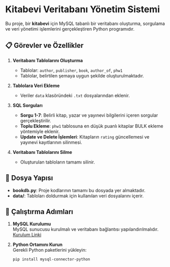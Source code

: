 # Kitabevi Veritabanı Yönetim Sistemi

Bu proje, bir **kitabevi** için MySQL tabanlı bir veritabanı oluşturma, sorgulama ve veri yönetimi işlemlerini gerçekleştiren Python programıdır.

## 📋 Görevler ve Özellikler

1. **Veritabanı Tablolarını Oluşturma**  
   - Tablolar: `author`, `publisher`, `book`, `author_of`, `phw1`
   - Tablolar, belirtilen şemaya uygun şekilde oluşturulmaktadır.

2. **Tablolara Veri Ekleme**  
   - Veriler `data` klasöründeki `.txt` dosyalarından eklenir.

3. **SQL Sorguları**  
   - **Sorgu 1-7**: Belirli kitap, yazar ve yayınevi bilgilerini içeren sorgular gerçekleştirilir.  
   - **Toplu Ekleme**: `phw1` tablosuna en düşük puanlı kitaplar BULK ekleme yöntemiyle eklenir.  
   - **Update ve Delete İşlemleri**: Kitapların `rating` güncellemesi ve yayınevi kayıtlarının silinmesi.

4. **Veritabanı Tablolarını Silme**  
   - Oluşturulan tabloların tamamı silinir.

## 📁 Dosya Yapısı

- **bookdb.py**: Proje kodlarının tamamı bu dosyada yer almaktadır.  
- **data/**: Tabloları doldurmak için kullanılan veri dosyalarını içerir.  

## 🚀 Çalıştırma Adımları

1. **MySQL Kurulumu**  
   MySQL sunucusu kurulmalı ve veritabanı bağlantısı yapılandırılmalıdır.  
   [Kurulum Linki](https://dev.mysql.com/downloads/installer/)

2. **Python Ortamını Kurun**  
   Gerekli Python paketlerini yükleyin:  
   ```bash
   pip install mysql-connector-python
